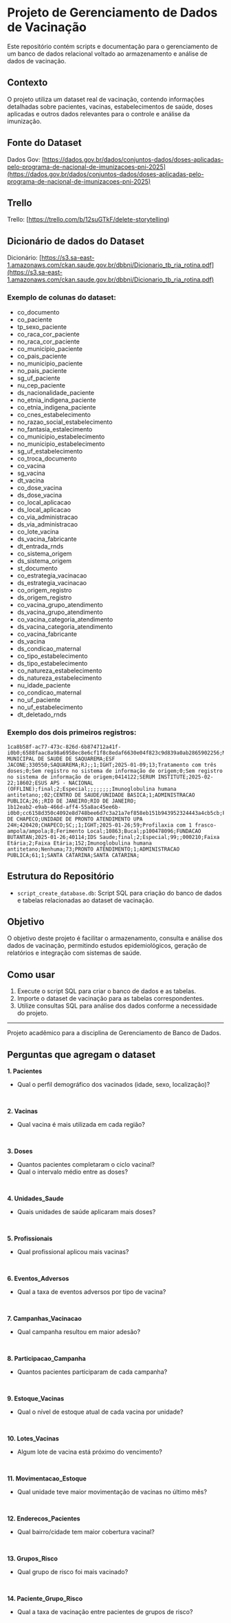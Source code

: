 # Projeto de Gerenciamento de Dados de Vacinação

Este repositório contém scripts e documentação para o gerenciamento de um banco de dados relacional voltado ao armazenamento e análise de dados de vacinação.

## Contexto
O projeto utiliza um dataset real de vacinação, contendo informações detalhadas sobre pacientes, vacinas, estabelecimentos de saúde, doses aplicadas e outros dados relevantes para o controle e análise da imunização.

## Fonte do Dataset

Dados Gov: [https://dados.gov.br/dados/conjuntos-dados/doses-aplicadas-pelo-programa-de-nacional-de-imunizacoes-pni-2025](https://dados.gov.br/dados/conjuntos-dados/doses-aplicadas-pelo-programa-de-nacional-de-imunizacoes-pni-2025)

## Trello

Trello: [https://trello.com/b/12suGTkF/delete-storytelling)

## Dicionário de dados do Dataset

Dicionário: [https://s3.sa-east-1.amazonaws.com/ckan.saude.gov.br/dbbni/Dicionario_tb_ria_rotina.pdf](https://s3.sa-east-1.amazonaws.com/ckan.saude.gov.br/dbbni/Dicionario_tb_ria_rotina.pdf)

### Exemplo de colunas do dataset:
- co_documento
- co_paciente
- tp_sexo_paciente
- co_raca_cor_paciente
- no_raca_cor_paciente
- co_municipio_paciente
- co_pais_paciente
- no_municipio_paciente
- no_pais_paciente
- sg_uf_paciente
- nu_cep_paciente
- ds_nacionalidade_paciente
- no_etnia_indigena_paciente
- co_etnia_indigena_paciente
- co_cnes_estabelecimento
- no_razao_social_estabelecimento
- no_fantasia_estalecimento
- co_municipio_estabelecimento
- no_municipio_estabelecimento
- sg_uf_estabelecimento
- co_troca_documento
- co_vacina
- sg_vacina
- dt_vacina
- co_dose_vacina
- ds_dose_vacina
- co_local_aplicacao
- ds_local_aplicacao
- co_via_administracao
- ds_via_administracao
- co_lote_vacina
- ds_vacina_fabricante
- dt_entrada_rnds
- co_sistema_origem
- ds_sistema_origem
- st_documento
- co_estrategia_vacinacao
- ds_estrategia_vacinacao
- co_origem_registro
- ds_origem_registro
- co_vacina_grupo_atendimento
- ds_vacina_grupo_atendimento
- co_vacina_categoria_atendimento
- ds_vacina_categoria_atendimento
- co_vacina_fabricante
- ds_vacina
- ds_condicao_maternal
- co_tipo_estabelecimento
- ds_tipo_estabelecimento
- co_natureza_estabelecimento
- ds_natureza_estabelecimento
- nu_idade_paciente
- co_condicao_maternal
- no_uf_paciente
- no_uf_estabelecimento
- dt_deletado_rnds

### Exemplo dos dois primeiros registros:

```
1ca8b58f-ac77-473c-826d-6b874712a41f-i0b0;6588faac8a98a6958ec8e6cf1f8c8edaf6630e04f823c9d839a0ab2865902256;M;01;BRANCA;330550;10;SAQUAREMA;BRASIL;RJ;28997;B;;;0271136;SECRETARIA MUNICIPAL DE SAUDE DE SAQUAREMA;ESF JACONE;330550;SAQUAREMA;RJ;;1;IGHT;2025-01-09;13;Tratamento com três doses;0;Sem registro no sistema de informação de origem;0;Sem registro no sistema de informação de origem;0414122;SERUM INSTITUTE;2025-02-22;18602;ESUS APS - NACIONAL (OFFLINE);final;2;Especial;;;;;;;;Imunoglobulina humana antitetano;;02;CENTRO DE SAUDE/UNIDADE BASICA;1;ADMINISTRACAO PUBLICA;26;;RIO DE JANEIRO;RIO DE JANEIRO;
1b12eab2-e9ab-466d-aff4-55a8ac45ee6b-i0b0;cc6158d350c4092e8d748bee6d7c3a21a7ef858eb151b943952324443a4cb5cb;F;01;BRANCA;420420;10;CHAPECO;BRASIL;SC;89805;B;;;7319428;MUNICIPIO DE CHAPECO;UNIDADE DE PRONTO ATENDIMENTO UPA 24H;420420;CHAPECO;SC;;1;IGHT;2025-01-26;59;Profilaxia com 1 frasco-ampola/ampola;8;Ferimento Local;10863;Bucal;p100478096;FUNDACAO BUTANTAN;2025-01-26;40114;IDS Saude;final;2;Especial;99;;000210;Faixa Etária;2;Faixa Etária;152;Imunoglobulina humana antitetano;Nenhuma;73;PRONTO ATENDIMENTO;1;ADMINISTRACAO PUBLICA;61;1;SANTA CATARINA;SANTA CATARINA;
```

## Estrutura do Repositório
- `script_create_database.db`: Script SQL para criação do banco de dados e tabelas relacionadas ao dataset de vacinação.

## Objetivo
O objetivo deste projeto é facilitar o armazenamento, consulta e análise dos dados de vacinação, permitindo estudos epidemiológicos, geração de relatórios e integração com sistemas de saúde.

## Como usar
1. Execute o script SQL para criar o banco de dados e as tabelas.
2. Importe o dataset de vacinação para as tabelas correspondentes.
3. Utilize consultas SQL para análise dos dados conforme a necessidade do projeto.

---

Projeto acadêmico para a disciplina de Gerenciamento de Banco de Dados.


## Perguntas que agregam o dataset

**1. Pacientes**
- Qual o perfil demográfico dos vacinados (idade, sexo, localização)?

<br>

**2. Vacinas**
- Qual vacina é mais utilizada em cada região?
 
<br>

**3. Doses**
- Quantos pacientes completaram o ciclo vacinal?
- Qual o intervalo médio entre as doses?

<br>

**4. Unidades_Saude**
- Quais unidades de saúde aplicaram mais doses?
 
<br>

**5. Profissionais**
- Qual profissional aplicou mais vacinas?

<br>

**6. Eventos_Adversos**
- Qual a taxa de eventos adversos por tipo de vacina?

<br>

**7. Campanhas_Vacinacao**
- Qual campanha resultou em maior adesão?

<br>

**8. Participacao_Campanha**
- Quantos pacientes participaram de cada campanha?

<br>

**9. Estoque_Vacinas**
- Qual o nível de estoque atual de cada vacina por unidade?

<br>

**10. Lotes_Vacinas**
- Algum lote de vacina está próximo do vencimento?

<br>

**11. Movimentacao_Estoque**
- Qual unidade teve maior movimentação de vacinas no último mês?

<br>

**12. Enderecos_Pacientes**
- Qual bairro/cidade tem maior cobertura vacinal?

<br>

**13. Grupos_Risco**
- Qual grupo de risco foi mais vacinado?

<br>

**14. Paciente_Grupo_Risco**
- Qual a taxa de vacinação entre pacientes de grupos de risco?
